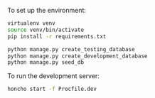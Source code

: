 To set up the environment:

```bash
virtualenv venv
source venv/bin/activate
pip install -r requirements.txt

python manage.py create_testing_database
python manage.py create_development_database
python manage.py seed_db
```

To run the development server:

```bash
honcho start -f Procfile.dev
```


